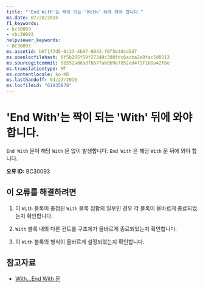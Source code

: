 ```yaml
---
title: "'End With'는 짝이 되는 'With' 뒤에 와야 합니다."
ms.date: 07/20/2015
f1_keywords:
- bc30093
- vbc30093
helpviewer_keywords:
- BC30093
ms.assetid: b0f1f7d5-0c33-4b97-8043-f0f5b40ca5d7
ms.openlocfilehash: 6f5b265f59f27348c308fdc6acba2e9fac5d8313
ms.sourcegitcommit: 9b552addadfb57fab0b9e7852ed4f1f1b8a42f8e
ms.translationtype: MT
ms.contentlocale: ko-KR
ms.lasthandoff: 04/23/2019
ms.locfileid: "61935878"
---
```

# <a name="end-with-must-be-preceded-by-a-matching-with"></a>'End With'는 짝이 되는 'With' 뒤에 와야 합니다.
`End With` 문이 해당 `With` 문 없이 발생합니다. `End With` 은 해당 `With` 문 뒤에 와야 합니다.  
  
 **오류 ID:** BC30093  
  
## <a name="to-correct-this-error"></a>이 오류를 해결하려면  
  
1. 이 `With` 블록이 중첩된 `With` 블록 집합의 일부인 경우 각 블록이 올바르게 종료되었는지 확인합니다.  
  
2. `With` 블록 내의 다른 컨트롤 구조체가 올바르게 종료되었는지 확인합니다.  
  
3. 이 `With` 블록의 형식이 올바르게 설정되었는지 확인합니다.  
  
## <a name="see-also"></a>참고자료

- [With...End With 문](../../visual-basic/language-reference/statements/with-end-with-statement.md)
